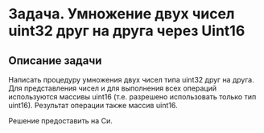 # Задача. Умножение двух чисел uint32 друг на друга через Uint16

## Описание задачи
Написать процедуру умножения  двух чисел типа uint32 друг на друга.
Для представления чисел и для выполнения всех операций используются массивы uint16 (т.е. разрешено использовать только тип uint16).
Результат операции также массив uint16.

Решение предоставить на Си.
